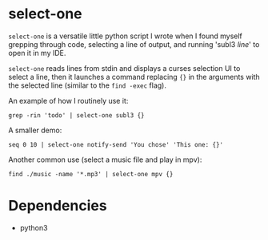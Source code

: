 
# select-one

`select-one` is a versatile little python script I wrote when I found myself grepping through code, selecting a line of output, and running 'subl3 *line*' to open it in my IDE.

`select-one` reads lines from stdin and displays a curses selection UI to select a line, then it launches a command replacing `{}` in the arguments with the selected line (similar to the `find -exec` flag).

An example of how I routinely use it:

    grep -rin 'todo' | select-one subl3 {}

A smaller demo:

    seq 0 10 | select-one notify-send 'You chose' 'This one: {}'

Another common use (select a music file and play in mpv):

    find ./music -name '*.mp3' | select-one mpv {}


# Dependencies

 - python3


